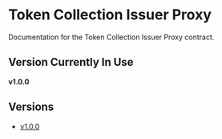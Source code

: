 # Token Collection Issuer Proxy

Documentation for the Token Collection Issuer Proxy contract.

## Version Currently In Use

**v1.0.0**

## Versions

- [v1.0.0](./v1.0.0/README.md)
